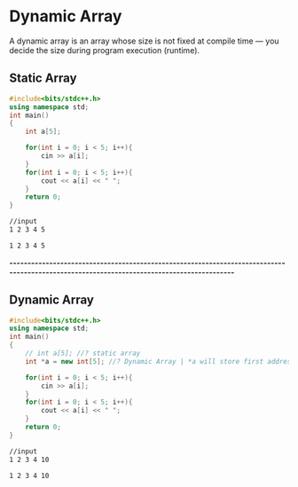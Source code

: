 # Dynamic Array
A dynamic array is an array whose size is not fixed at compile time — you decide the size during program execution (runtime).

## Static Array

```c++
#include<bits/stdc++.h>
using namespace std;
int main()
{
    int a[5];

    for(int i = 0; i < 5; i++){
        cin >> a[i];
    }
    for(int i = 0; i < 5; i++){
        cout << a[i] << " ";
    }
    return 0;
}
```

```bash
//input
1 2 3 4 5
```

```bash
1 2 3 4 5
```

**------------------------------------------------------------------------------------------------------------------------------------------**

## Dynamic Array
```c++
#include<bits/stdc++.h>
using namespace std;
int main()
{
    // int a[5]; //? static array
    int *a = new int[5]; //? Dynamic Array | *a will store first address of array

    for(int i = 0; i < 5; i++){
        cin >> a[i];
    }
    for(int i = 0; i < 5; i++){
        cout << a[i] << " ";
    }
    return 0;
}
```
```bash
//input
1 2 3 4 10
```
```bash
1 2 3 4 10
```
